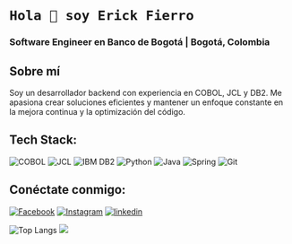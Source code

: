# `Hola 👋 soy Erick Fierro`

### Software Engineer en Banco de Bogotá | Bogotá, Colombia

## Sobre mí
Soy un desarrollador backend con experiencia en COBOL, JCL y DB2. Me apasiona crear soluciones eficientes y mantener un enfoque constante en la mejora continua y la optimización del código.

## Tech Stack:
![COBOL](https://img.shields.io/badge/COBOL-2C2D72?style=for-the-badge&logo=matrix&logoColor=white)
![JCL](https://img.shields.io/badge/JCL-6DB33F?style=for-the-badge&logo=code&logoColor=white)
![IBM DB2](https://img.shields.io/badge/IBM%20DB2-0033A0?style=for-the-badge&logo=ibm&logoColor=white)
![Python](https://img.shields.io/badge/Python-3776AB?style=for-the-badge&logo=python&logoColor=white)
![Java](https://img.shields.io/badge/Java-ED8B00?style=for-the-badge&logo=openjdk&logoColor=white)
![Spring](https://img.shields.io/badge/Spring-6DB33F?style=for-the-badge&logo=spring&logoColor=white)
![Git](https://img.shields.io/badge/Git-F05032?style=for-the-badge&logo=git&logoColor=white)

## Conéctate conmigo:
[![Facebook](https://img.shields.io/badge/Facebook-%231877F2.svg?style=for-the-badge&logo=Facebook&logoColor=white)](https://www.facebook.com/erickfierr/)
[![Instagram](https://img.shields.io/badge/Instagram-%23E4405F.svg?style=for-the-badge&logo=Instagram&logoColor=white)](https://www.instagram.com/steven_fierr/) 
[![linkedin](https://img.shields.io/badge/linkedin-0A66C2?style=for-the-badge&logo=linkedin&logoColor=white)](https://linkedin.com/in/erick-stiven-fierro-perdomo)

![Top Langs](https://github-readme-stats.vercel.app/api/top-langs/?username=erickfierro&theme=dark&hide_border=true&include_all_commits=true&count_private=true&layout=compact)
![](https://quotes-github-readme.vercel.app/api?type=horizontal&theme=radical)
